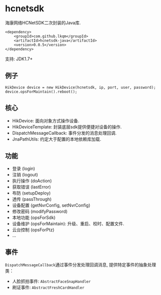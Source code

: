 # hcnetsdk
海康网络HCNetSDK二次封装的Java库.


```
<dependency>
    <groupId>com.github.lkqm</groupId>
    <artifactId>hcnetsdk-java</artifactId>
    <version>0.0.5</version>
</dependency>
```
支持: JDK1.7+

## 例子
```
HikDevice device = new HikDevice(hcnetsdk, ip, port, user, password);
device.opsForMaintain().reboot();
```

## 核心
- HikDevice: 面向对象方式操作设备.
- HikDeviceTemplate: 封装底层sdk提供便捷对设备的操作.
- DispatchMessageCallback: 事件分发的消息处理回调.
- JnaPathUtils: 约定大于配置的本地依赖库加载.

## 功能
- 登录 (login)
- 注销 (logout)
- 执行操作 (doAction)
- 获取错误 (lastError)
- 布防 (setupDeploy)
- 透传 (passThrough)
- 设备配置 (getNvrConfig, setNvrConfig)
- 修改密码 (modifyPassword)
- 本地功能 (opsForSdk)
- 设备维护 (opsForMaintain): 升级、重启、校时、配置文件.
- 云台控制 (opsForPtz)
- ...

## 事件
`DispatchMessageCallback`通过事件分发处理回调消息, 提供特定事件的抽象处理类：
- 人脸抓拍事件: `AbstractFaceSnapHandler`
- 刷证事件: `AbstractFreshCardHandler`


